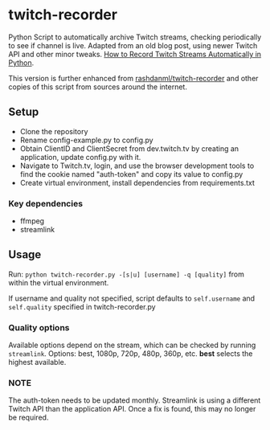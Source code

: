 # twitch-recorder

Python Script to automatically archive Twitch streams, checking periodically to see if channel is live. Adapted from an old blog post, using newer Twitch API and other minor tweaks. [How to Record Twitch Streams Automatically in Python](https://www.godo.dev/tutorials/python-record-twitch/).  

This version is further enhanced from [rashdanml/twitch-recorder](https://github.com/rashdanml/twitch-recorder) and other copies of this script from sources around the internet.

## Setup

- Clone the repository
- Rename config-example.py to config.py
- Obtain ClientID and ClientSecret from dev.twitch.tv by creating an application, update config.py with it. 
- Navigate to Twitch.tv, login, and use the browser development tools to find the cookie named "auth-token" and copy its value to config.py
- Create virtual environment, install dependencies from requirements.txt

### Key dependencies
- ffmpeg
- streamlink

## Usage
Run: 
`python twitch-recorder.py -[s|u] [username] -q [quality]` from within the virtual environment. 

If username and quality not specified, script defaults to `self.username` and `self.quality` specified in twitch-recorder.py 

### Quality options

Available options depend on the stream, which can be checked by running `streamlink`. Options: best, 1080p, 720p, 480p, 360p, etc. **best** selects the highest available. 

### NOTE
The auth-token needs to be updated monthly.  Streamlink is using a different Twitch API than the application API.  Once a fix is found, this may no longer be required.
